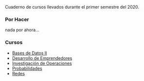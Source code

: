 Cuaderno de cursos llevados durante el primer semestre del 2020.

### Por Hacer

nada por ahora...

### Cursos
* [Bases de Datos II](/cursos/bases.md)
* [Desarrollo de Emprendedores](/cursos/emprendedores.md)
* [Investigación de Operaciones](/cursos/io.md)
* [Probabilidades](/cursos/proba.md)
* [Redes](/cursos/redes.md)